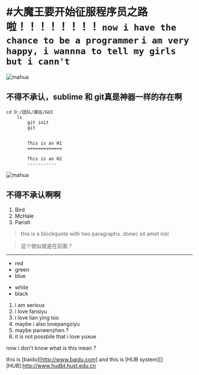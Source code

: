 
#大魔王要开始征服程序员之路啦！！！！！！！！
`now i have the chance to be a programmer`
`i am very happy, i wannna to tell my girls but i cann't`
===============================

![mahua](mahua-logo.jpg)
## 不得不承认，sublime 和 git真是神器一样的存在啊
    cd D:/团队/龚珏/GUI
	    ls
	        git init 
		    git


		    This is an H1
		    =============

		    This is an H2
		    -----------



![mahua](mahua-logo.jpg)
## 不得不承认啊啊
		
<ol>
<li>Bird</li>
<li>McHale</li>
<li>Parish</li>
</ol>




>this is a blockquote with two paragraphs.
donec sit amet nisl

> 这个貌似就是在前面？
*********
* red
* green
* blue 
- white
- black

1. i am serious 
2. i love fansiyu
3. i love lian ying too
4. maybe i also lovepangziyu 
6. maybe panwenzhen ?
5. it is not possbile that i love yuxue 


now i don't know what is this mean ?

this is [baidu][http://www.baidu.com] and this is [HUB system][] 
[HUB]:http://www.hudbt.hust.edu.cn


